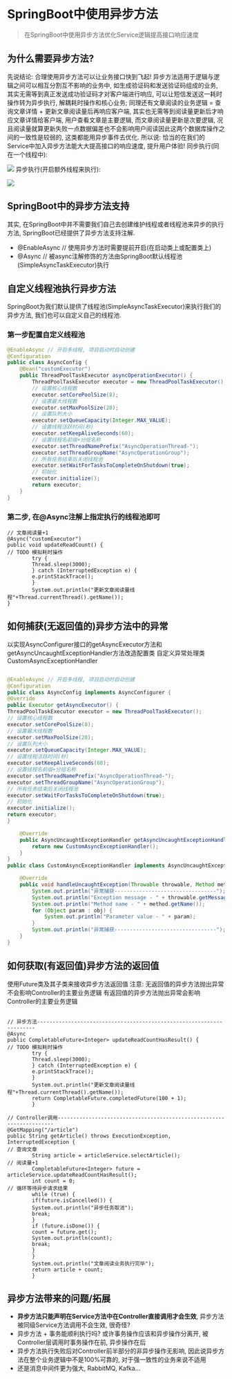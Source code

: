 # SpringBoot中使用异步方法
> 在SpringBoot中使用异步方法优化Service逻辑提高接口响应速度

## 为什么需要异步方法?

先说结论: 合理使用异步方法可以让业务接口快到飞起!
异步方法适用于逻辑与逻辑之间可以相互分割互不影响的业务中, 如生成验证码和发送验证码组成的业务, 其实无需等到真正发送成功验证码才对客户端进行响应, 可以让短信发送这一耗时操作转为异步执行, 解耦耗时操作和核心业务; 同理还有文章阅读的业务逻辑 = 查询文章详情 + 更新文章阅读量后再响应客户端, 其实也无需等到阅读量更新后才响应文章详情给客户端, 用户查看文章是主要逻辑, 而文章阅读量更新是次要逻辑, 况且阅读量就算更新失败一点数据偏差也不会影响用户阅读因此这两个数据库操作之间的一致性是较弱的, 这类都能用异步事件去优化. 所以说: 恰当的在我们的Service中加入异步方法能大大提高接口的响应速度, 提升用户体验!
同步执行(同在一个线程中):

![](同步执行(同在一个线程中).png)
异步执行(开启额外线程来执行):

![](异步执行(开启额外线程来执行).png)
## SpringBoot中的异步方法支持

其实, 在SpringBoot中并不需要我们自己去创建维护线程或者线程池来异步的执行方法, SpringBoot已经提供了异步方法支持注解.
- @EnableAsync // 使用异步方法时需要提前开启(在启动类上或配置类上)
- @Async // 被async注解修饰的方法由SpringBoot默认线程池(SimpleAsyncTaskExecutor)执行

## 自定义线程池执行异步方法

SpringBoot为我们默认提供了线程池(SimpleAsyncTaskExecutor)来执行我们的异步方法, 我们也可以自定义自己的线程池.
### 第一步配置自定义线程池
```java
@EnableAsync // 开启多线程, 项目启动时自动创建
@Configuration
public class AsyncConfig {
    @Bean("customExecutor")
    public ThreadPoolTaskExecutor asyncOperationExecutor() {
        ThreadPoolTaskExecutor executor = new ThreadPoolTaskExecutor();
        // 设置核心线程数
        executor.setCorePoolSize(8);
        // 设置最大线程数
        executor.setMaxPoolSize(20);
        // 设置队列大小
        executor.setQueueCapacity(Integer.MAX_VALUE);
        // 设置线程活跃时间(秒)
        executor.setKeepAliveSeconds(60);
        // 设置线程名前缀+分组名称
        executor.setThreadNamePrefix("AsyncOperationThread-");
        executor.setThreadGroupName("AsyncOperationGroup");
        // 所有任务结束后关闭线程池
        executor.setWaitForTasksToCompleteOnShutdown(true);
        // 初始化
        executor.initialize();
        return executor;
    }
}
```
### 第二步, 在@Async注解上指定执行的线程池即可
```
// 文章阅读量+1
@Async("customExecutor")
public void updateReadCount() {
// TODO 模拟耗时操作
        try {
        Thread.sleep(3000);
        } catch (InterruptedException e) {
        e.printStackTrace();
        }
        System.out.println("更新文章阅读量线程"+Thread.currentThread().getName());
}

```
## 如何捕获(无返回值的)异步方法中的异常

以实现AsyncConfigurer接口的getAsyncExecutor方法和getAsyncUncaughtExceptionHandler方法改造配置类
自定义异常处理类CustomAsyncExceptionHandler
```java

@EnableAsync // 开启多线程, 项目启动时自动创建
@Configuration
public class AsyncConfig implements AsyncConfigurer {
@Override
public Executor getAsyncExecutor() {
ThreadPoolTaskExecutor executor = new ThreadPoolTaskExecutor();
// 设置核心线程数
executor.setCorePoolSize(8);
// 设置最大线程数
executor.setMaxPoolSize(20);
// 设置队列大小
executor.setQueueCapacity(Integer.MAX_VALUE);
// 设置线程活跃时间(秒)
executor.setKeepAliveSeconds(60);
// 设置线程名前缀+分组名称
executor.setThreadNamePrefix("AsyncOperationThread-");
executor.setThreadGroupName("AsyncOperationGroup");
// 所有任务结束后关闭线程池
executor.setWaitForTasksToCompleteOnShutdown(true);
// 初始化
executor.initialize();
return executor;
}

    @Override
    public AsyncUncaughtExceptionHandler getAsyncUncaughtExceptionHandler() {
        return new CustomAsyncExceptionHandler();
    }
}
public class CustomAsyncExceptionHandler implements AsyncUncaughtExceptionHandler {

    @Override
    public void handleUncaughtException(Throwable throwable, Method method, Object... obj) {
        System.out.println("异常捕获---------------------------------");
        System.out.println("Exception message - " + throwable.getMessage());
        System.out.println("Method name - " + method.getName());
        for (Object param : obj) {
            System.out.println("Parameter value - " + param);
        }
        System.out.println("异常捕获---------------------------------");
    }    
}
```
## 如何获取(有返回值)异步方法的返回值

使用Future类及其子类来接收异步方法返回值 注意:
无返回值的异步方法抛出异常不会影响Controller的主要业务逻辑
有返回值的异步方法抛出异常会影响Controller的主要业务逻辑
```

// 异步方法---------------------------------------------------------------------
@Async
public CompletableFuture<Integer> updateReadCountHasResult() {
// TODO 模拟耗时操作
        try {
        Thread.sleep(3000);
        } catch (InterruptedException e) {
        e.printStackTrace();
        }
        System.out.println("更新文章阅读量线程"+Thread.currentThread().getName());
        return CompletableFuture.completedFuture(100 + 1);
        }

// Controller调用---------------------------------------------------------------------
@GetMapping("/article")
public String getArticle() throws ExecutionException, InterruptedException {
// 查询文章
        String article = articleService.selectArticle();
// 阅读量+1
        CompletableFuture<Integer> future = articleService.updateReadCountHasResult();
        int count = 0;
// 循环等待异步请求结果
        while (true) {
        if(future.isCancelled()) {
        System.out.println("异步任务取消");
        break;
        }
        if (future.isDone()) {
        count = future.get();
        System.out.println(count);
        break;
        }
        }
        System.out.println("文章阅读业务执行完毕");
        return article + count;
        }
```
## 异步方法带来的问题/拓展

- **异步方法只能声明在Service方法中在Controller直接调用才会生效**, 异步方法被同级Service方法调用不会生效, 很奇怪?
- 异步方法 + 事务能顺利执行吗? 或许事务操作应该和异步操作分离开, 被Controller层调用时事务操作在前, 异步操作在后
- 异步方法执行失败后对Controller前半部分的非异步操作无影响, 因此说异步方法在整个业务逻辑中不是100%可靠的, 对于强一致性的业务来说不适用
- 还是消息中间件更为强大, RabbitMQ, Kafka…